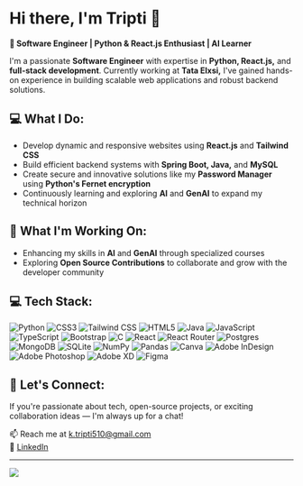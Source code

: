 # Hi there, I'm Tripti 👋
🚀<b> Software Engineer | Python & React.js Enthusiast | AI Learner </b>

I'm a passionate <b>Software Engineer</b> with expertise in <b>Python, React.js,</b> and <b>full-stack development</b>. Currently working at <b>Tata Elxsi,</b> I've gained hands-on experience in building scalable web applications and robust backend solutions.

## 💻 What I Do:
<ul>
<li> Develop dynamic and responsive websites using <b>React.js</b> and <b>Tailwind CSS</b> </li>
<li> Build efficient backend systems with <b>Spring Boot, Java,</b> and <b>MySQL</b> </li>
<li> Create secure and innovative solutions like my <b>Password Manager</b> using <b>Python's Fernet encryption</b> </li>
<li> Continuously learning and exploring <b>AI</b> and <b>GenAI</b> to expand my technical horizon </li>
</ul>

## 🌱 What I'm Working On:
<ul>
  <li>Enhancing my skills in <b>AI</b> and <b>GenAI</b> through specialized courses </li>
  <li>Exploring <b>Open Source Contributions</b> to collaborate and grow with the developer community </li>
</ul>

## 💻 Tech Stack:
![Python](https://img.shields.io/badge/python-3670A0?style=for-the-badge&logo=python&logoColor=ffdd54) ![CSS3](https://img.shields.io/badge/css3-%231572B6.svg?style=for-the-badge&logo=css3&logoColor=white) ![Tailwind CSS](https://img.shields.io/badge/tailwindcss%20-%2338B2AC.svg?&style=for-the-badge&logo=tailwind-css&logoColor=white) ![HTML5](https://img.shields.io/badge/html5-%23E34F26.svg?style=for-the-badge&logo=html5&logoColor=white) ![Java](https://img.shields.io/badge/java-%23ED8B00.svg?style=for-the-badge&logo=java&logoColor=white) ![JavaScript](https://img.shields.io/badge/javascript-%23323330.svg?style=for-the-badge&logo=javascript&logoColor=%23F7DF1E) ![TypeScript](https://img.shields.io/badge/typescript-%23007ACC.svg?style=for-the-badge&logo=typescript&logoColor=white) ![Bootstrap](https://img.shields.io/badge/bootstrap-%23563D7C.svg?style=for-the-badge&logo=bootstrap&logoColor=white) ![C](https://img.shields.io/badge/c-%2300599C.svg?style=for-the-badge&logo=c&logoColor=white)  ![React](https://img.shields.io/badge/react-%2320232a.svg?style=for-the-badge&logo=react&logoColor=%2361DAFB) ![React Router](https://img.shields.io/badge/React_Router-CA4245?style=for-the-badge&logo=react-router&logoColor=white) ![Postgres](https://img.shields.io/badge/postgres-%23316192.svg?style=for-the-badge&logo=postgresql&logoColor=white) ![MongoDB](https://img.shields.io/badge/MongoDB-%234ea94b.svg?style=for-the-badge&logo=mongodb&logoColor=white) ![SQLite](https://img.shields.io/badge/sqlite-%2307405e.svg?style=for-the-badge&logo=sqlite&logoColor=white) ![NumPy](https://img.shields.io/badge/numpy-%23013243.svg?style=for-the-badge&logo=numpy&logoColor=white) ![Pandas](https://img.shields.io/badge/pandas%20-%23150458.svg?&style=for-the-badge&logo=pandas&logoColor=white) ![Canva](https://img.shields.io/badge/Canva-%2300C4CC.svg?style=for-the-badge&logo=Canva&logoColor=white) ![Adobe InDesign](https://img.shields.io/badge/Adobe%20InDesign-49021F?style=for-the-badge&logo=adobeindesign&logoColor=white) ![Adobe Photoshop](https://img.shields.io/badge/adobephotoshop-%2331A8FF.svg?style=for-the-badge&logo=adobephotoshop&logoColor=white) ![Adobe XD](https://img.shields.io/badge/Adobe%20XD-470137?style=for-the-badge&logo=Adobe%20XD&logoColor=#FF61F6) 	![Figma](https://img.shields.io/badge/figma-%23F24E1E.svg?style=for-the-badge&logo=figma&logoColor=white) 


## 💬 Let's Connect:
If you're passionate about tech, open-source projects, or exciting collaboration ideas — I'm always up for a chat!

📫 Reach me at k.tripti510@gmail.com <br>
🔗 [LinkedIn](https://linkedin.com/in/https://www.linkedin.com/in/tripti-kaur/) </br>


<!--
# 📊 GitHub Stats:
![](https://github-readme-stats.vercel.app/api?username=Tripti-Kaur&theme=dark&hide_border=true&include_all_commits=false&count_private=true)<br/>
![](https://github-readme-streak-stats.herokuapp.com/?user=Tripti-Kaur&theme=dark&hide_border=true)<br/>
![](https://github-readme-stats.vercel.app/api/top-langs/?username=Tripti-Kaur&theme=dark&hide_border=true&include_all_commits=false&count_private=true&layout=compact)
-->

<!--
### ✍️ Random Dev Quote
![](https://quotes-github-readme.vercel.app/api?type=horizontal&theme=radical)
-->

---
[![](https://visitcount.itsvg.in/api?id=Tripti-Kaur&icon=0&color=0)](https://visitcount.itsvg.in)

<!-- Proudly created with GPRM ( https://gprm.itsvg.in ) -->
